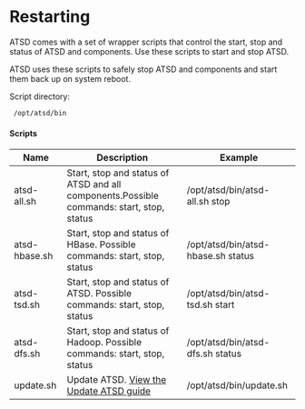 # Restarting


ATSD comes with a set of wrapper scripts that control the start, stop
and status of ATSD and components. Use these scripts to start and stop
ATSD.

ATSD uses these scripts to safely stop ATSD and components and start
them back up on system reboot.

Script directory:

```sh
 /opt/atsd/bin
```

#### Scripts

| Name | Description | Example |
| --- | --- | --- |
| atsd-all.sh | Start, stop and status of ATSD and all components.Possible commands: start, stop, status | /opt/atsd/bin/atsd-all.sh stop |
| atsd-hbase.sh | Start, stop and status of HBase. Possible commands: start, stop, status | /opt/atsd/bin/atsd-hbase.sh status |
| atsd-tsd.sh | Start, stop and status of ATSD. Possible commands: start, stop, status | /opt/atsd/bin/atsd-tsd.sh start |
| atsd-dfs.sh | Start, stop and status of Hadoop. Possible commands: start, stop, status | /opt/atsd/bin/atsd-dfs.sh status |
| update.sh | Update ATSD. [View the Update ATSD guide](update.md "Update ATSD") | /opt/atsd/bin/update.sh |


